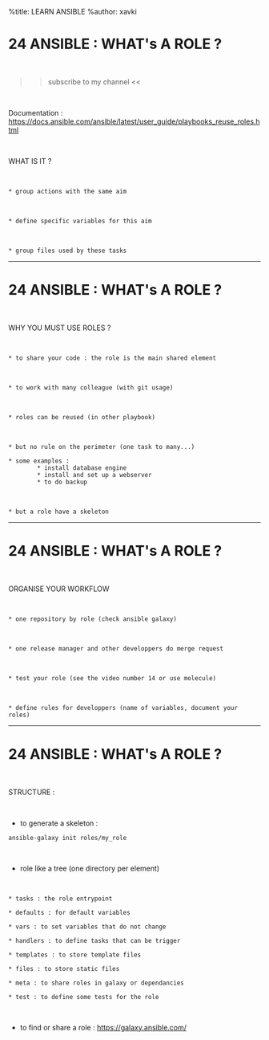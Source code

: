 %title: LEARN ANSIBLE
%author: xavki


# 24 ANSIBLE : WHAT's A ROLE ?

<br>

>> subscribe to my channel <<

<br>

Documentation : https://docs.ansible.com/ansible/latest/user_guide/playbooks_reuse_roles.html

<br>

WHAT IS IT ?

<br>

	* group actions with the same aim

<br>

	* define specific variables for this aim

<br>

	* group files used by these tasks

-----------------------------------------------------------------------------

# 24 ANSIBLE : WHAT's A ROLE ?

<br>

WHY YOU MUST USE ROLES ?

<br>

	* to share your code : the role is the main shared element

<br>

	* to work with many colleague (with git usage)

<br>

	* roles can be reused (in other playbook)

<br>

	* but no rule on the perimeter (one task to many...)

	* some examples : 
			* install database engine
			* install and set up a webserver
			* to do backup

<br>

	* but a role have a skeleton

-----------------------------------------------------------------------------

# 24 ANSIBLE : WHAT's A ROLE ?

<br>

ORGANISE YOUR WORKFLOW

<br>

	* one repository by role (check ansible galaxy)

<br>

	* one release manager and other developpers do merge request

<br>

	* test your role (see the video number 14 or use molecule)

<br>

	* define rules for developpers (name of variables, document your roles)



-----------------------------------------------------------------------------

# 24 ANSIBLE : WHAT's A ROLE ?

<br>

STRUCTURE :

<br>

* to generate a skeleton :

```
ansible-galaxy init roles/my_role
```

<br>

* role like a tree (one directory per element)

<br>

    * tasks : the role entrypoint

    * defaults : for default variables

    * vars : to set variables that do not change

    * handlers : to define tasks that can be trigger

    * templates : to store template files

    * files : to store static files

    * meta : to share roles in galaxy or dependancies

    * test : to define some tests for the role

<br>

* to find or share a role : https://galaxy.ansible.com/

